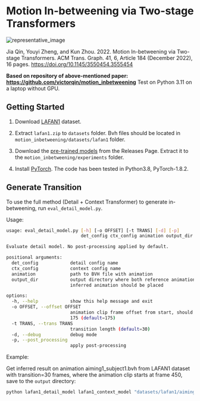 # Motion In-betweening via Two-stage Transformers

![representative_image](./figures/representative_image.jpg)

Jia Qin, Youyi Zheng, and Kun Zhou. 2022. Motion In-betweening via Two-stage
Transformers. ACM Trans. Graph. 41, 6, Article 184 (December 2022),
16 pages. https://doi.org/10.1145/3550454.3555454

**Based on repository of above-mentioned paper: https://github.com/victorqin/motion_inbetweening**
Test on Python 3.11 on a laptop without GPU.

## Getting Started

1. Download [LAFAN1](https://github.com/ubisoft/ubisoft-laforge-animation-dataset) dataset.

2. Extract  `lafan1.zip`  to `datasets` folder.  Bvh files should be located in `motion_inbetweening/datasets/lafan1` folder.

3. Download the [pre-trained models](https://github.com/victorqin/motion_inbetweening/releases/download/v1.0.0/pre-treained.zip) from the Releases Page. Extract it to the `motion_inbetweening/experiments` folder.

4. Install [PyTorch](https://pytorch.org). The code has been tested in Python3.8, PyTorch-1.8.2.

## Generate Transition

To use the full method (Detail + Context Transformer) to generate in-betweening, run `eval_detail_model.py`.

Usage:

```bash
usage: eval_detail_model.py [-h] [-o OFFSET] [-t TRANS] [-d] [-p]
                            det_config ctx_config animation output_dir

Evaluate detail model. No post-processing applied by default.

positional arguments:
  det_config            detail config name
  ctx_config            context config name
  animation             path to BVH file with animation
  output_dir            output directory where both reference animation and
                        inferred animation should be placed

options:
  -h, --help            show this help message and exit
  -o OFFSET, --offset OFFSET
                        animation clip frame offset from start, should be >=
                        175 (default=175)
  -t TRANS, --trans TRANS
                        transition length (default=30)
  -d, --debug           debug mode
  -p, --post_processing
                        apply post-processing
```

Example:

Get inferred result on animation aiming1_subject1.bvh from LAFAN1 dataset with transition=30 frames, 
   where the animation clip starts at frame 450, save to the `output` directory:

   ```bash
   python lafan1_detail_model lafan1_context_model "datasets/lafan1/aiming1_subject1.bvh" output -t 30 --offset 450
   ```
